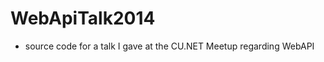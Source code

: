 WebApiTalk2014
==============

- source code for a talk I gave at the CU.NET Meetup regarding WebAPI 
